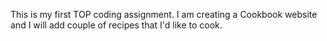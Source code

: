This is my first TOP coding assignment.
I am creating a Cookbook website and I will add couple of recipes that I'd like to cook.
